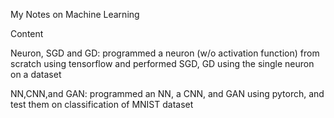 My Notes on Machine Learning

Content

Neuron, SGD and GD: programmed a neuron (w/o activation function) from scratch using tensorflow and performed SGD, GD using the single neuron on a dataset

NN,CNN,and GAN: programmed an NN, a CNN, and GAN using pytorch, and test them on classification of MNIST dataset
